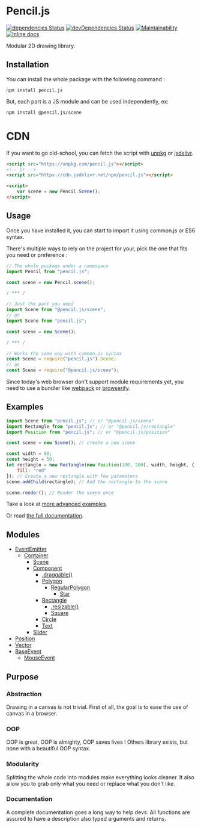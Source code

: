 # Pencil.js
[![dependencies Status](https://david-dm.org/GMartigny/pencil.js/status.svg)](https://david-dm.org/GMartigny/pencil.js)
[![devDependencies Status](https://david-dm.org/GMartigny/pencil.js/dev-status.svg)](https://david-dm.org/GMartigny/pencil.js?type=dev)
[![Maintainability](https://api.codeclimate.com/v1/badges/77637abd58fe1c7323ee/maintainability)](https://codeclimate.com/github/GMartigny/pencil.js/maintainability)
[![Inline docs](http://inch-ci.org/github/GMartigny/pencil.js.svg?branch=master)](http://inch-ci.org/github/GMartigny/pencil.js)

Modular 2D drawing library.


## Installation
You can install the whole package with the following command :

    npm install pencil.js


But, each part is a JS module and can be used independently, ex:

    npm install @pencil.js/scene

# CDN

If you want to go old-school, you can fetch the script with [unpkg](https://unpkg.com/) or [jsdelivr](https://www.jsdelivr.com/).

```html
<script src="https://unpkg.com/pencil.js"></script>
<!-- or -->
<script src="https://cdn.jsdelivr.net/npm/pencil.js"></script>

<script>
    var scene = new Pencil.Scene();
</script>
```


## Usage

Once you have installed it, you can start to import it using common.js or ES6 syntax.

There's multiple ways to rely on the project for your, pick the one that fits you need or preference :

```js
// The whole package under a namespace
import Pencil from "pencil.js";

const scene = new Pencil.scene();

/ *** /

// Just the part you need
import Scene from "@pencil.js/scene";
// or
import Scene from "pencil.js";

const scene = new Scene();

/ *** /

// Works the same way with common.js syntax
const Scene = require("pencil.js").Scene;
// or
const Scene = require("@pencil.js/scene");
```

Since today's web browser don't support module requirements yet, you need to use a bundler like [webpack](https://webpack.js.org/) or [browserify](http://browserify.org/).


## Examples

```js
import Scene from "pencil.js"; // or "@pencil.js/scene"
import Rectangle from "pencil.js"; // or "@pencil.js/rectangle"
import Position from "pencil.js"; // or "@pencil.js/position"

const scene = new Scene(); // create a new scene

const width = 80;
const height = 50;
let rectangle = new Rectangle(new Position(100, 200), width, height, {
    fill: "red"
}); // Create a new rectangle with few parameters
scene.addChild(rectangle); // Add the rectangle to the scene

scene.render(); // Render the scene once
```
    
Take a look at [more advanced examples]().

Or read [the full documentation]().

## Modules

 * [EventEmitter](/modules/eventemitter)
   * [Container](/modules/eventemitter/container)
     * [Scene](/modules/eventemitter/container/scene)
     * [Component](/modules/eventemitter/container/component)
       * [.draggable()](/modules/eventemitter/container/component/draggable)
       * [Polygon](/modules/eventemitter/container/component/polygon)
         * [RegularPolygon](/modules/eventemitter/container/component/polygon/regular-polygon)
           * [Star](/modules/eventemitter/container/component/polygon/regular-polygon/star)
       * [Rectangle](/modules/eventemitter/container/component/rectangle)
         * [.resizable()](/modules/eventemitter/container/component/rectangle/resizable)
         * [Square](/modules/eventemitter/container/component/rectangle/square)
       * [Circle](/modules/eventemitter/container/component/circle)
       * [Text](/modules/eventemitter/container/component/text)
     * [Slider](/modules/eventemitter/container/container/slider)
 * [Position](/modules/position)
 * [Vector](/modules/vector)
 * [BaseEvent](/modules/baseevent)
   * [MouseEvent](/modules/baseevent/mouseevent)


## Purpose

### Abstraction
Drawing in a canvas is not trivial.
First of all, the goal is to ease the use of canvas in a browser.

### OOP
OOP is great, OOP is almighty, OOP saves lives !
Others library exists, but none with a beautiful OOP syntax.

### Modularity
Splitting the whole code into modules make everything looks cleaner.
It also allow you to grab only what you need or replace what you don't like.

### Documentation
A complete documentation goes a long way to help devs.
All functions are assured to have a description also typed arguments and returns.
